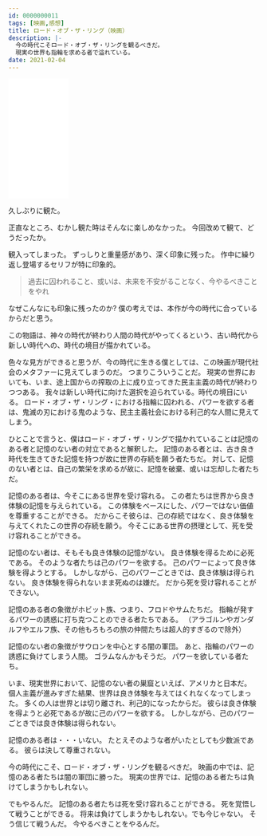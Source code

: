 ```yaml
---
id: 0000000011
tags: [映画,感想]
title: ロード・オブ・ザ・リング（映画）
description: |-
  今の時代こそロード・オブ・ザ・リングを観るべきだ。
  現実の世界も指輪を求める者で溢れている。
date: 2021-02-04
---
```


<iframe style="width:120px;height:240px;" marginwidth="0" marginheight="0" scrolling="no" frameborder="0" src="//rcm-fe.amazon-adsystem.com/e/cm?lt1=_blank&bc1=000000&IS2=1&bg1=FFFFFF&fc1=000000&lc1=0000FF&t=taito062507-22&language=ja_JP&o=9&p=8&l=as4&m=amazon&f=ifr&ref=as_ss_li_til&asins=B00005Y6Q2&linkId=5db8f543f1712f7f47fc57750c9ba724"></iframe>

久しぶりに観た。

正直なところ、むかし観た時はそんなに楽しめなかった。
今回改めて観て、どうだったか。

観入ってしまった。
ずっしりと重量感があり、深く印象に残った。
作中に繰り返し登場するセリフが特に印象的。

> 過去に囚われること、或いは、未来を不安がることなく、今やるべきことをやれ

なぜこんなにも印象に残ったのか?
僕の考えでは、本作が今の時代に合っているからだと思う。

この物語は、神々の時代が終わり人間の時代がやってくるという、古い時代から新しい時代への、時代の境目が描かれている。

色々な見方ができると思うが、今の時代に生きる僕としては、この映画が現代社会のメタファーに見えてしまうのだ。
つまりこういうことだ。
現実の世界においても、いま、途上国からの搾取の上に成り立ってきた民主主義の時代が終わりつつある。
我々は新しい時代に向けた選択を迫られている。時代の境目にいる。
ロード・オブ・ザ・リング・における指輪に囚われる、パワーを欲する者は、鬼滅の刃における鬼のような、民主主義社会における利己的な人間に見えてしまう。

ひとことで言うと、僕はロード・オブ・ザ・リングで描かれていることは記憶のある者と記憶のない者の対立であると解釈した。
記憶のある者とは、古き良き時代を生きてきた記憶を持つが故に世界の存続を願う者たちだ。
対して、記憶のない者とは、自己の繁栄を求めるが故に、記憶を破棄、或いは忘却した者たちだ。

記憶のある者は、今そこにある世界を受け容れる。
この者たちは世界から良き体験の記憶を与えられている。
この体験をベースにした、パワーではない価値を尊重することができる。
だからこそ彼らは、己の存続ではなく、良き体験を与えてくれたこの世界の存続を願う。
今そこにある世界の摂理として、死を受け容れることができる。

記憶のない者は、そもそも良き体験の記憶がない。
良き体験を得るために必死である。
そのような者たちは己のパワーを欲する。
己のパワーによって良き体験を得ようとする。
しかしながら、己のパワーごときでは、良き体験は得られない。
良き体験を得られないまま死ぬのは嫌だ。
だから死を受け容れることができない。

記憶のある者の象徴がホビット族、つまり、フロドやサムたちだ。
指輪が発するパワーの誘惑に打ち克つことのできる者たちである。
（アラゴルンやガンダルフやエルフ族、その他もろもろの旅の仲間たちは超人的すぎるので除外）

記憶のない者の象徴がサウロンを中心とする闇の軍団。
あと、指輪のパワーの誘惑に負けてしまう人間。
ゴラムなんかもそうだ。
パワーを欲している者たち。

いま、現実世界において、記憶のない者の巣窟といえば、アメリカと日本だ。
個人主義が進みすぎた結果、世界は良き体験を与えてはくれなくなってしまった。
多くの人は世界とは切り離され、利己的になったからだ。
彼らは良き体験を得ようと必死であるが故に己のパワーを欲する。
しかしながら、己のパワーごときでは良き体験は得られない。

記憶のある者は・・・いない。
たとえそのような者がいたとしても少数派である。
彼らは決して尊重されない。

今の時代にこそ、ロード・オブ・ザ・リングを観るべきだ。
映画の中では、記憶のある者たちは闇の軍団に勝った。
現実の世界では、記憶のある者たちは負けてしまうかもしれない。

でもやるんだ。
記憶のある者たちは死を受け容れることができる。
死を覚悟して戦うことができる。
将来は負けてしまうかもしれない。でも今じゃない。
そう信じて戦うんだ。
今やるべきことをやるんだ。
